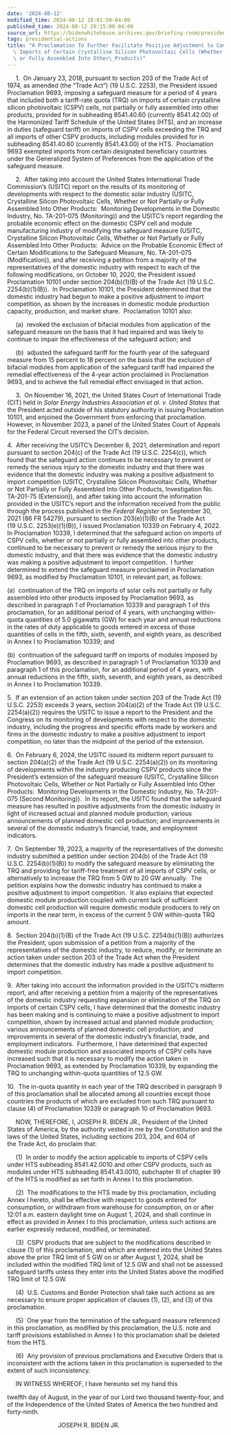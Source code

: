 ```yaml
---
date: '2024-08-12'
modified_time: 2024-08-12 18:01:50-04:00
published_time: 2024-08-12 20:15:00-04:00
source_url: https://bidenwhitehouse.archives.gov/briefing-room/presidential-actions/2024/08/12/a-proclamation-to-further-facilitate-positive-adjustment-to-competition-from-imports-of-certain-crystalline-silicon-photovoltaic-cells-whether-or-not-partially-or-fully-assembled-into-other-products-2/
tags: presidential-actions
title: "A Proclamation To Further Facilitate Positive Adjustment to Competition From\
  \ Imports of Certain Crystalline Silicon Photovoltaic Cells (Whether or Not Partially\
  \ or Fully Assembled Into Other\_Products)"
---
```

 
     1.  On January 23, 2018, pursuant to section 203 of the Trade Act
of 1974, as amended (the “Trade Act”) (19 U.S.C. 2253), the President
issued Proclamation 9693, imposing a safeguard measure for a period of 4
years that included both a tariff-rate quota (TRQ) on imports of certain
crystalline silicon photovoltaic (CSPV) cells, not partially or fully
assembled into other products, provided for in subheading 8541.40.60
(currently 8541.42.00) of the Harmonized Tariff Schedule of the United
States (HTS), and an increase in duties (safeguard tariff) on imports of
CSPV cells exceeding the TRQ and all imports of other CSPV products,
including modules provided for in subheading 8541.40.60 (currently
8541.43.00) of the HTS.  Proclamation 9693 exempted imports from certain
designated beneficiary countries under the Generalized System of
Preferences from the application of the safeguard measure.

     2.  After taking into account the United States International Trade
Commission’s (USITC) report on the results of its monitoring of
developments with respect to the domestic solar industry (USITC,
Crystalline Silicon Photovoltaic Cells, Whether or Not Partially or
Fully Assembled Into Other Products:  Monitoring Developments in the
Domestic Industry, No. TA-201-075 (Monitoring)) and the USITC’s report
regarding the probable economic effect on the domestic CSPV cell and
module manufacturing industry of modifying the safeguard measure (USITC,
Crystalline Silicon Photovoltaic Cells, Whether or Not Partially or
Fully Assembled Into Other Products:  Advice on the Probable Economic
Effect of Certain Modifications to the Safeguard Measure, No. TA-201-075
(Modification)), and after receiving a petition from a majority of the
representatives of the domestic industry with respect to each of the
following modifications, on October 10, 2020, the President issued
Proclamation 10101 under section 204(b)(1)(B) of the Trade Act (19
U.S.C. 2254(b)(1)(B)).  In Proclamation 10101, the President determined
that the domestic industry had begun to make a positive adjustment to
import competition, as shown by the increases in domestic module
production capacity, production, and market share.  Proclamation 10101
also:

     (a)  revoked the exclusion of bifacial modules from application of
the safeguard measure on the basis that it had impaired and was
likely to continue to impair the effectiveness of the safeguard action;
and

     (b)  adjusted the safeguard tariff for the fourth year of the
safeguard measure from 15 percent to 18 percent on the basis that the
exclusion of bifacial modules from application of the safeguard tariff
had impaired the remedial effectiveness of the 4-year action proclaimed
in Proclamation 9693, and to achieve the full remedial effect envisaged
in that action.

     3.  On November 16, 2021, the United States Court of International
Trade (CIT) held in *Solar Energy Industries Association et al. v.
United States* that the President acted outside of his statutory
authority in issuing Proclamation 10101, and enjoined the Government
from enforcing that proclamation.  However, in November 2023, a panel of
the United States Court of Appeals for the Federal Circuit reversed the
CIT’s decision.

4.  After receiving the USITC’s December 8, 2021, determination and
report pursuant to section 204(c) of the Trade Act (19 U.S.C. 2254(c)),
which found that the safeguard action continues to be necessary to
prevent or remedy the serious injury to the domestic industry and that
there was evidence that the domestic industry was making a positive
adjustment to import competition (USITC, Crystalline Silicon
Photovoltaic Cells, Whether or Not Partially or Fully Assembled Into
Other Products, Investigation No. TA-201-75 (Extension)), and after
taking into account the information provided in the USITC’s report and
the information received from the public through the process published
in the *Federal Register* on September 30, 2021 (86 FR 54279), pursuant
to section 203(e)(1)(B) of the Trade Act (19 U.S.C. 2253(e)(1)(B)), I
issued Proclamation 10339 on February 4, 2022.  In Proclamation 10339, I
determined that the safeguard action on imports of CSPV cells, whether
or not partially or fully assembled into other products, continued to be
necessary to prevent or remedy the serious injury to the domestic
industry, and that there was evidence that the domestic industry was
making a positive adjustment to import competition.  I further
determined to extend the safeguard measure proclaimed in Proclamation
9693, as modified by Proclamation 10101, in relevant part, as follows:

(a)  continuation of the TRQ on imports of solar cells not partially or
fully assembled into other products imposed by Proclamation 9693, as
described in paragraph 1 of Proclamation 10339 and paragraph 1 of this
proclamation, for an additional period of 4 years, with unchanging
within-quota quantities of 5.0 gigawatts (GW) for each year and annual
reductions in the rates of duty applicable to goods entered in excess of
those quantities of cells in the fifth, sixth, seventh, and eighth
years, as described in Annex I to Proclamation 10339; and

(b)  continuation of the safeguard tariff on imports of modules imposed
by Proclamation 9693, as described in paragraph 1 of Proclamation 10339
and paragraph 1 of this proclamation, for an additional period of 4
years, with annual reductions in the fifth, sixth, seventh, and eighth
years, as described in Annex I to Proclamation 10339.

5\.  If an extension of an action taken under section 203 of the Trade
Act (19 U.S.C. 2253) exceeds 3 years, section 204(a)(2) of the Trade Act
(19 U.S.C. 2254(a)(2)) requires the USITC to issue a report to the
President and the Congress on its monitoring of developments with
respect to the domestic industry, including the progress and specific
efforts made by workers and firms in the domestic industry to make a
positive adjustment to import competition, no later than the midpoint of
the period of the extension. 

6.  On February 6, 2024, the USITC issued its midterm report pursuant to
section 204(a)(2) of the Trade Act (19 U.S.C. 2254(a)(2)) on its
monitoring of developments within the industry producing CSPV products
since the President’s extension of the safeguard measure (USITC,
Crystalline Silicon Photovoltaic Cells, Whether or Not Partially or
Fully Assembled Into Other Products:  Monitoring Developments in the
Domestic Industry, No. TA-201-075 (Second Monitoring)).  In its report,
the USITC found that the safeguard measure has resulted in positive
adjustments from the domestic industry in light of increased actual and
planned module production; various announcements of planned domestic
cell production; and improvements in several of the domestic industry’s
financial, trade, and employment indicators.  

7.  On September 19, 2023, a majority of the representatives of the
domestic industry submitted a petition under section 204(b) of the Trade
Act (19 U.S.C. 2254(b)(1)(B)) to modify the safeguard measure by
eliminating the TRQ and providing for tariff-free treatment of all
imports of CSPV cells, or alternatively to increase the TRQ from 5 GW to
20 GW annually.  The petition explains how the domestic industry has
continued to make a positive adjustment to import competition.  It also
explains that expected domestic module production coupled with current
lack of sufficient domestic cell production will require domestic module
producers to rely on imports in the near term, in excess of the current
5 GW within-quota TRQ amount.

8.  Section 204(b)(1)(B) of the Trade Act (19 U.S.C. 2254(b)(1)(B))
authorizes the President, upon submission of a petition from a majority
of the representatives of the domestic industry, to reduce, modify, or
terminate an action taken under section 203 of the Trade Act when the
President determines that the domestic industry has made a positive
adjustment to import competition.

9.  After taking into account the information provided in the USITC’s
midterm report, and after receiving a petition from a majority of the
representatives of the domestic industry requesting expansion or
elimination of the TRQ on imports of certain CSPV cells, I have
determined that the domestic industry has been making and is continuing
to make a positive adjustment to import competition, shown by increased
actual and planned module production; various announcements of planned
domestic cell production; and improvements in several of the domestic
industry’s financial, trade, and employment indicators.  Furthermore, I
have determined that expected domestic module production and associated
imports of CSPV cells have increased such that it is necessary to modify
the action taken in Proclamation 9693, as extended by Proclamation
10339, by expanding the TRQ to unchanging within-quota quantities of
12.5 GW.  

10.  The in-quota quantity in each year of the TRQ described in
paragraph 9 of this proclamation shall be allocated among all countries
except those countries the products of which are excluded from such TRQ
pursuant to clause (4) of Proclamation 10339 or paragraph 10 of
Proclamation 9693.

     NOW, THEREFORE, I, JOSEPH R. BIDEN JR., President of the United
States of America, by the authority vested in me by the Constitution and
the laws of the United States, including sections 203, 204, and 604 of
the Trade Act, do proclaim that:

     (1)  In order to modify the action applicable to imports of CSPV
cells under HTS subheading 8541.42.0010 and other CSPV products, such as
modules under HTS subheading 8541.43.0010, subchapter III of chapter 99
of the HTS is modified as set forth in Annex I to this proclamation.

     (2)  The modifications to the HTS made by this proclamation,
including Annex I hereto, shall be effective with respect to goods
entered for consumption, or withdrawn from warehouse for consumption, on
or after 12:01 a.m. eastern daylight time on August 1, 2024, and shall
continue in effect as provided in Annex I to this proclamation, unless
such actions are earlier expressly reduced, modified, or terminated.  

     (3)  CSPV products that are subject to the modifications described
in clause (1) of this proclamation, and which are entered into the
United States above the prior TRQ limit of 5 GW on or after August 1,
2024, shall be included within the modified TRQ limit of 12.5 GW and
shall not be assessed safeguard tariffs unless they enter into the
United States above the modified TRQ limit of 12.5 GW.

     (4)  U.S. Customs and Border Protection shall take such actions as
are necessary to ensure proper application of clauses (1), (2), and (3)
of this proclamation.

     (5)  One year from the termination of the safeguard measure
referenced in this proclamation, as modified by this proclamation, the
U.S. note and tariff provisions established in Annex I to this
proclamation shall be deleted from the HTS.

     (6)  Any provision of previous proclamations and Executive Orders
that is inconsistent with the actions taken in this proclamation is
superseded to the extent of such inconsistency.

     IN WITNESS WHEREOF, I have hereunto set my hand this

twelfth day of August, in the year of our Lord two thousand twenty-four,
and of the Independence of the United States of America the two hundred
and forty-ninth.

                              JOSEPH R. BIDEN JR.
